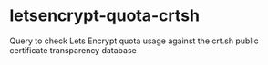 # letsencrypt-quota-crtsh
Query to check Lets Encrypt quota usage against the crt.sh public certificate transparency database
